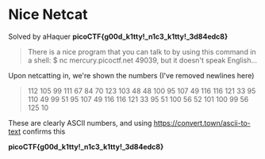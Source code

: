 # Nice Netcat
Solved by aHaquer
**picoCTF{g00d_k1tty!_n1c3_k1tty!_3d84edc8}**

> There is a nice program that you can talk to by using this command in a shell: $ nc mercury.picoctf.net 49039, but it doesn't speak English...

Upon netcatting in, we're shown the numbers (I've removed newlines here)
> 112 105 99 111 67 84 70 123 103 48 48 100 95 107 49 116 116 121 33 95 110 49 99 51 95 107 49 116 116 121 33 95 51 100 56 52 101 100 99 56 125 10

These are clearly ASCII numbers, and using https://convert.town/ascii-to-text confirms this

**picoCTF{g00d_k1tty!_n1c3_k1tty!_3d84edc8}**
